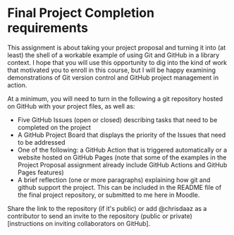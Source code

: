 
# Final Project Completion requirements

This assignment is about taking your project proposal and turning it into (at least) the shell of a workable example of using Git and GitHub in a library context. I hope that you will use this opportunity to dig into the kind of work that motivated you to enroll in this course, but I will be happy examining demonstrations of Git version control and GitHub project management in action. 

At a minimum, you will need to turn in the following a git repository hosted on GitHub with your project files, as well as:

- Five GitHub Issues (open or closed) describing tasks that need to be completed on the project
- A GitHub Project Board that displays the priority of the Issues that need to be addressed
- One of the following: a GitHub Action that is triggered automatically or a website hosted on GitHub Pages (note that some of the examples in the Project Proposal assignment already include GitHub Actions and GitHub Pages features)
- A brief reflection (one or more paragraphs) explaining how git and github support the project. This can be included in the README file of the final project repository, or submitted to me here in Moodle. 

Share the link to the repository (if it's public) or add @chrisdaaz as a contributor to send an invite to the repository (public or private) [instructions on inviting collaborators on GitHub]. 